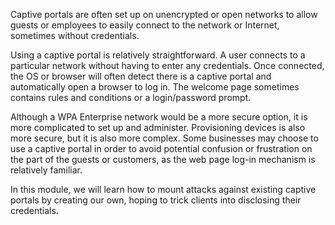 Captive portals are often set up on unencrypted or open networks to allow guests or employees to easily connect to the network or Internet, sometimes without credentials.

Using a captive portal is relatively straightforward. A user connects to a particular network without having to enter any credentials. Once connected, the OS or browser will often detect there is a captive portal and automatically open a browser to log in. The welcome page sometimes contains rules and conditions or a login/password prompt.

Although a WPA Enterprise network would be a more secure option, it is more complicated to set up and administer. Provisioning devices is also more secure, but it is also more complex. Some businesses may choose to use a captive portal in order to avoid potential confusion or frustration on the part of the guests or customers, as the web page log-in mechanism is relatively familiar.

In this module, we will learn how to mount attacks against existing captive portals by creating our own, hoping to trick clients into disclosing their credentials.


